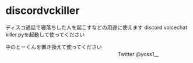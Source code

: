 # discordvckiller
ディスコ通話で寝落ちした人を起こすなどの用途に使えます
discord voicechat killer.pyを起動して使ってください

中のとーくんを置き換えて使ってください
　　　　　　　　　　　　　　　　　　　　　　Twitter @yoss1__
